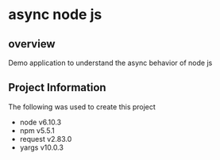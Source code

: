 # async node js

## overview

Demo application to understand the async behavior of node js

## Project Information

The following was used to create this project

* node v6.10.3
* npm v5.5.1
* request v2.83.0
* yargs v10.0.3
